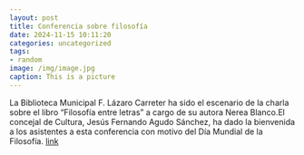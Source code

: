 ```yaml
---
layout: post
title: Conferencia sobre filosofía
date: 2024-11-15 10:11:20
categories: uncategorized
tags:
- random
image: /img/image.jpg
caption: This is a picture
---
```

La Biblioteca Municipal F. Lázaro Carreter ha sido el escenario de la charla sobre el libro “Filosofía entre letras” a cargo de su autora Nerea Blanco.El concejal de Cultura, Jesús Fernando Agudo Sánchez, ha dado la bienvenida a los asistentes a esta conferencia con motivo del Día Mundial de la Filosofía.  [link](https://www.ayto-villacanada.es/noticias/conferencia-sobre-filosofia/)

